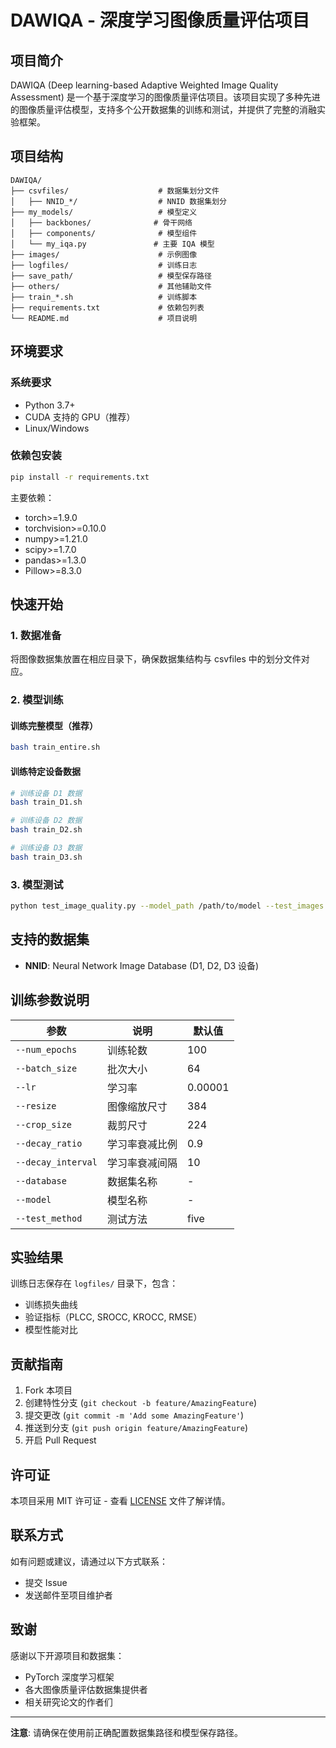 # DAWIQA - 深度学习图像质量评估项目

## 项目简介

DAWIQA (Deep learning-based Adaptive Weighted Image Quality Assessment) 是一个基于深度学习的图像质量评估项目。该项目实现了多种先进的图像质量评估模型，支持多个公开数据集的训练和测试，并提供了完整的消融实验框架。

## 项目结构

```
DAWIQA/
├── csvfiles/                    # 数据集划分文件
│   ├── NNID_*/                  # NNID 数据集划分
├── my_models/                   # 模型定义
│   ├── backbones/              # 骨干网络
│   ├── components/              # 模型组件
│   └── my_iqa.py               # 主要 IQA 模型
├── images/                      # 示例图像
├── logfiles/                    # 训练日志
├── save_path/                   # 模型保存路径
├── others/                      # 其他辅助文件
├── train_*.sh                   # 训练脚本
├── requirements.txt             # 依赖包列表
└── README.md                    # 项目说明
```

## 环境要求

### 系统要求
- Python 3.7+
- CUDA 支持的 GPU（推荐）
- Linux/Windows

### 依赖包安装

```bash
pip install -r requirements.txt
```

主要依赖：
- torch>=1.9.0
- torchvision>=0.10.0
- numpy>=1.21.0
- scipy>=1.7.0
- pandas>=1.3.0
- Pillow>=8.3.0

## 快速开始

### 1. 数据准备

将图像数据集放置在相应目录下，确保数据集结构与 csvfiles 中的划分文件对应。

### 2. 模型训练

#### 训练完整模型（推荐）
```bash
bash train_entire.sh
```

#### 训练特定设备数据
```bash
# 训练设备 D1 数据
bash train_D1.sh

# 训练设备 D2 数据
bash train_D2.sh

# 训练设备 D3 数据
bash train_D3.sh
```


### 3. 模型测试

```bash
python test_image_quality.py --model_path /path/to/model --test_images /path/to/images
```


## 支持的数据集

- **NNID**: Neural Network Image Database (D1, D2, D3 设备)


## 训练参数说明

| 参数 | 说明 | 默认值 |
|------|------|--------|
| `--num_epochs` | 训练轮数 | 100 |
| `--batch_size` | 批次大小 | 64 |
| `--lr` | 学习率 | 0.00001 |
| `--resize` | 图像缩放尺寸 | 384 |
| `--crop_size` | 裁剪尺寸 | 224 |
| `--decay_ratio` | 学习率衰减比例 | 0.9 |
| `--decay_interval` | 学习率衰减间隔 | 10 |
| `--database` | 数据集名称 | - |
| `--model` | 模型名称 | - |
| `--test_method` | 测试方法 | five |

## 实验结果

训练日志保存在 `logfiles/` 目录下，包含：
- 训练损失曲线
- 验证指标（PLCC, SROCC, KROCC, RMSE）
- 模型性能对比


## 贡献指南

1. Fork 本项目
2. 创建特性分支 (`git checkout -b feature/AmazingFeature`)
3. 提交更改 (`git commit -m 'Add some AmazingFeature'`)
4. 推送到分支 (`git push origin feature/AmazingFeature`)
5. 开启 Pull Request

## 许可证

本项目采用 MIT 许可证 - 查看 [LICENSE](LICENSE) 文件了解详情。

## 联系方式

如有问题或建议，请通过以下方式联系：
- 提交 Issue
- 发送邮件至项目维护者

## 致谢

感谢以下开源项目和数据集：
- PyTorch 深度学习框架
- 各大图像质量评估数据集提供者
- 相关研究论文的作者们

---

**注意**: 请确保在使用前正确配置数据集路径和模型保存路径。
        

